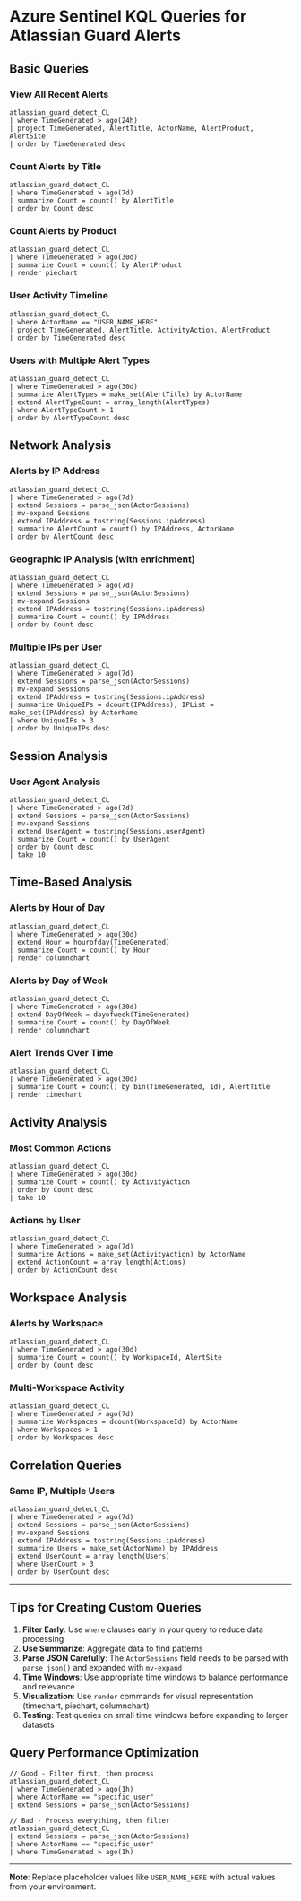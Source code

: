 # Azure Sentinel KQL Queries for Atlassian Guard Alerts

## Basic Queries

### View All Recent Alerts
```kql
atlassian_guard_detect_CL
| where TimeGenerated > ago(24h)
| project TimeGenerated, AlertTitle, ActorName, AlertProduct, AlertSite
| order by TimeGenerated desc
```

### Count Alerts by Title
```kql
atlassian_guard_detect_CL
| where TimeGenerated > ago(7d)
| summarize Count = count() by AlertTitle
| order by Count desc
```

### Count Alerts by Product
```kql
atlassian_guard_detect_CL
| where TimeGenerated > ago(30d)
| summarize Count = count() by AlertProduct
| render piechart
```

### User Activity Timeline
```kql
atlassian_guard_detect_CL
| where ActorName == "USER_NAME_HERE"
| project TimeGenerated, AlertTitle, ActivityAction, AlertProduct
| order by TimeGenerated desc
```

### Users with Multiple Alert Types
```kql
atlassian_guard_detect_CL
| where TimeGenerated > ago(30d)
| summarize AlertTypes = make_set(AlertTitle) by ActorName
| extend AlertTypeCount = array_length(AlertTypes)
| where AlertTypeCount > 1
| order by AlertTypeCount desc
```

## Network Analysis

### Alerts by IP Address
```kql
atlassian_guard_detect_CL
| where TimeGenerated > ago(7d)
| extend Sessions = parse_json(ActorSessions)
| mv-expand Sessions
| extend IPAddress = tostring(Sessions.ipAddress)
| summarize AlertCount = count() by IPAddress, ActorName
| order by AlertCount desc
```

### Geographic IP Analysis (with enrichment)
```kql
atlassian_guard_detect_CL
| where TimeGenerated > ago(7d)
| extend Sessions = parse_json(ActorSessions)
| mv-expand Sessions
| extend IPAddress = tostring(Sessions.ipAddress)
| summarize Count = count() by IPAddress
| order by Count desc
```

### Multiple IPs per User
```kql
atlassian_guard_detect_CL
| where TimeGenerated > ago(7d)
| extend Sessions = parse_json(ActorSessions)
| mv-expand Sessions
| extend IPAddress = tostring(Sessions.ipAddress)
| summarize UniqueIPs = dcount(IPAddress), IPList = make_set(IPAddress) by ActorName
| where UniqueIPs > 3
| order by UniqueIPs desc
```

## Session Analysis

### User Agent Analysis
```kql
atlassian_guard_detect_CL
| where TimeGenerated > ago(7d)
| extend Sessions = parse_json(ActorSessions)
| mv-expand Sessions
| extend UserAgent = tostring(Sessions.userAgent)
| summarize Count = count() by UserAgent
| order by Count desc
| take 10
```

## Time-Based Analysis

### Alerts by Hour of Day
```kql
atlassian_guard_detect_CL
| where TimeGenerated > ago(30d)
| extend Hour = hourofday(TimeGenerated)
| summarize Count = count() by Hour
| render columnchart
```

### Alerts by Day of Week
```kql
atlassian_guard_detect_CL
| where TimeGenerated > ago(30d)
| extend DayOfWeek = dayofweek(TimeGenerated)
| summarize Count = count() by DayOfWeek
| render columnchart
```

### Alert Trends Over Time
```kql
atlassian_guard_detect_CL
| where TimeGenerated > ago(30d)
| summarize Count = count() by bin(TimeGenerated, 1d), AlertTitle
| render timechart
```

## Activity Analysis

### Most Common Actions
```kql
atlassian_guard_detect_CL
| where TimeGenerated > ago(30d)
| summarize Count = count() by ActivityAction
| order by Count desc
| take 10
```

### Actions by User
```kql
atlassian_guard_detect_CL
| where TimeGenerated > ago(7d)
| summarize Actions = make_set(ActivityAction) by ActorName
| extend ActionCount = array_length(Actions)
| order by ActionCount desc
```

## Workspace Analysis

### Alerts by Workspace
```kql
atlassian_guard_detect_CL
| where TimeGenerated > ago(30d)
| summarize Count = count() by WorkspaceId, AlertSite
| order by Count desc
```

### Multi-Workspace Activity
```kql
atlassian_guard_detect_CL
| where TimeGenerated > ago(7d)
| summarize Workspaces = dcount(WorkspaceId) by ActorName
| where Workspaces > 1
| order by Workspaces desc
```

## Correlation Queries

### Same IP, Multiple Users
```kql
atlassian_guard_detect_CL
| where TimeGenerated > ago(7d)
| extend Sessions = parse_json(ActorSessions)
| mv-expand Sessions
| extend IPAddress = tostring(Sessions.ipAddress)
| summarize Users = make_set(ActorName) by IPAddress
| extend UserCount = array_length(Users)
| where UserCount > 3
| order by UserCount desc
```

---

## Tips for Creating Custom Queries

1. **Filter Early**: Use `where` clauses early in your query to reduce data processing
2. **Use Summarize**: Aggregate data to find patterns
3. **Parse JSON Carefully**: The `ActorSessions` field needs to be parsed with `parse_json()` and expanded with `mv-expand`
4. **Time Windows**: Use appropriate time windows to balance performance and relevance
5. **Visualization**: Use `render` commands for visual representation (timechart, piechart, columnchart)
6. **Testing**: Test queries on small time windows before expanding to larger datasets

## Query Performance Optimization

```kql
// Good - Filter first, then process
atlassian_guard_detect_CL
| where TimeGenerated > ago(1h)
| where ActorName == "specific_user"
| extend Sessions = parse_json(ActorSessions)

// Bad - Process everything, then filter
atlassian_guard_detect_CL
| extend Sessions = parse_json(ActorSessions)
| where ActorName == "specific_user"
| where TimeGenerated > ago(1h)
```

---

**Note**: Replace placeholder values like `USER_NAME_HERE` with actual values from your environment.
